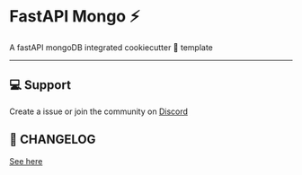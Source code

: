 # FastAPI Mongo ⚡
A fastAPI mongoDB integrated cookiecutter 🍪 template

---

## 💻 Support
Create a issue or join the community on [Discord](https://discord.gg/gQ9rcuNK75)

## 📒 CHANGELOG
[See here](CHANGELOG.md)